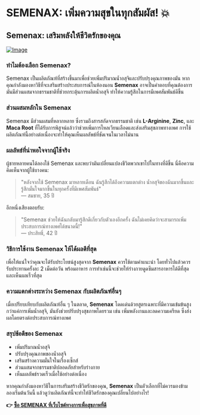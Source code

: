 # SEMENAX: เพิ่มความสุขในทุกสัมผัส! 💥

## Semenax: เสริมพลังให้ชีวิตรักของคุณ

[![Image](https://www2.sellhealth.com/22/semenax_pills_md.jpg)](https://gchaffi.com/VhccqkCX)

### ทำไมต้องเลือก Semenax?

Semenax เป็นผลิตภัณฑ์ที่สร้างขึ้นมาเพื่อช่วยเพิ่มปริมาณน้ำอสุจิและปรับปรุงคุณภาพของมัน หากคุณกำลังมองหาวิธีที่จะเสริมสร้างประสบการณ์ในห้องนอน **Semenax** อาจเป็นคำตอบที่คุณต้องการ มันมีส่วนผสมจากธรรมชาติที่ช่วยกระตุ้นการผลิตน้ำอสุจิ ทำให้ความรู้สึกในการมีเพศสัมพันธ์ดีขึ้น 

### ส่วนผสมหลักใน Semenax

Semenax มีส่วนผสมที่หลากหลาย ซึ่งรวมถึงสารสกัดจากธรรมชาติ เช่น **L-Arginine**, **Zinc**, และ **Maca Root** ที่ได้รับการพิสูจน์แล้วว่าช่วยเพิ่มการไหลเวียนเลือดและส่งเสริมสุขภาพทางเพศ การใช้ผลิตภัณฑ์นี้อย่างต่อเนื่องจะทำให้คุณเห็นผลลัพธ์ที่ชัดเจนในเวลาไม่นาน

### ผลลัพธ์ที่น่าพอใจจากผู้ใช้จริง

ผู้ชายหลายคนได้ลองใช้ Semenax และพบว่ามันเปลี่ยนแปลงชีวิตพวกเขาไปในทางที่ดีขึ้น นี่คือความคิดเห็นจากผู้ใช้บางคน:

> "หลังจากใช้ Semenax มาหลายเดือน ฉันรู้สึกได้ถึงความแตกต่าง น้ำอสุจิของฉันมากขึ้นและรู้สึกมั่นใจมากขึ้นในทุกครั้งที่มีเพศสัมพันธ์"  
> — สมชาย, 35 ปี

อีกหนึ่งเสียงตอบรับ:

> "Semenax ช่วยให้ฉันกลับมารู้สึกดีเกี่ยวกับตัวเองอีกครั้ง ฉันไม่เคยคิดว่าจะสามารถเพิ่มประสบการณ์ทางเพศได้ขนาดนี้!"  
> — ประสิทธิ์, 42 ปี

### วิธีการใช้งาน Semenax ให้ได้ผลดีที่สุด

เพื่อให้แน่ใจว่าคุณจะได้รับประโยชน์สูงสุดจาก **Semenax** ควรใช้ตามคำแนะนำ โดยทั่วไปแล้วควรรับประทานครั้งละ 2 เม็ดต่อวัน พร้อมอาหาร การทำเช่นนี้จะช่วยให้ร่างกายดูดซึมสารอาหารได้ดีที่สุด และเห็นผลเร็วที่สุด 

### ความแตกต่างระหว่าง Semenax กับผลิตภัณฑ์อื่นๆ

เมื่อเปรียบเทียบกับผลิตภัณฑ์อื่น ๆ ในตลาด, **Semenax** โดดเด่นด้วยสูตรเฉพาะที่มีความเข้มข้นสูง กว่าแค่การเพิ่มน้ำอสุจิ, มันยังช่วยปรับปรุงสุขภาพโดยรวม เช่น เพิ่มพลังงานและลดความเครียด ซึ่งส่งผลโดยตรงต่อประสบการณ์ทางเพศ 

### สรุปข้อดีของ Semenax

- เพิ่มปริมาณน้ำอสุจิ
- ปรับปรุงคุณภาพของน้ำอสุจิ
- เสริมสร้างความมั่นใจในเรื่องเซ็กส์
- ส่วนผสมจากธรรมชาติปลอดภัยสำหรับร่างกาย 
- เห็นผลลัพธ์รวดเร็วเมื่อใช้อย่างต่อเนื่อง 

หากคุณกำลังมองหาวิธีในการเสริมสร้างชีวิตรักของคุณ, **Semenax** เป็นตัวเลือกที่ไม่ควรมองข้าม ลองเริ่มต้นวันนี้ แล้วดูว่าผลิตภัณฑ์นี้จะทำให้ชีวิตรักของคุณเปลี่ยนไปอย่างไร!



**👉 [ซื้อ SEMENAX ที่เว็บไซต์ทางการเพื่อสุขภาพที่ดี](https://gchaffi.com/VhccqkCX)**